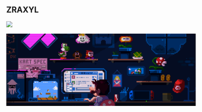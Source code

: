 ## ZRAXYL
![](https://komarev.com/ghpvc/?username=zraxyl&color=brightgreen)

![mario](https://raw.githubusercontent.com/Zraxyl/.github/refs/heads/main/profile/me.gif)
